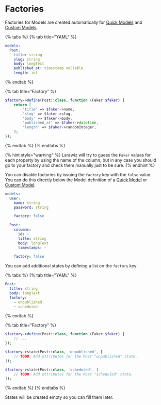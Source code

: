 # Factories

Factories for Models are created automatically for [Quick Models](./#quick-model) and [Custom Models](./#custom-model).

{% tabs %}
{% tab title="YAML" %}
```yaml
models:
  Post:
    title: string
    slug: string
    body: longText
    published_at: timestamp nullable
    length: int
```
{% endtab %}

{% tab title="Factory" %}
```php
$factory->define(Post::class, function (Faker $faker) {
    return [
        'title' => $faker->name,
        'slug' => $faker->slug,
        'body' => $faker->body,
        'published_at' => $faker->datetime,
        'length' => $faker->randomInteger,
    ];
});
```
{% endtab %}
{% endtabs %}

{% hint style="warning" %}
Larawiz will try to guess the `Faker` values for each property by using the name of the column, but in any case you should go to your factory and check them manually just to be sure.
{% endhint %}

You can disable factories by issuing the `factory` key with the `false` value. You can do this directly below the Model definition of a [Quick Model](./#quick-model) or [Custom Model](./#custom-model).

```yaml
models:
  User:
    name: string
    password: string

    factory: false
  
  Post:
    columns:
      id: ~
      title: string
      body: longText
      timestamps: ~
  
    factory: false
```

You can add additional states by defining a list on the `factory` key:

{% tabs %}
{% tab title="YAML" %}
```yaml
Post:
  title: string
  body: longText
  factory:
    - unpublished
    - scheduled
```
{% endtab %}

{% tab title="Factory" %}
```php
$factory->define(Post::class, function (Faker $faker) {
    // ...
});

$factory->state(Post::class, 'unpublished', [
    // TODO: Add attributes for the Post "unpublished" state.
]);

$factory->state(Post::class, 'scheduled', [
    // TODO: Add attributes for the Post "scheduled" state.
]);
```
{% endtab %}
{% endtabs %}

States will be created empty so you can fill them later.

